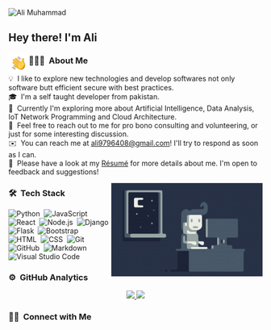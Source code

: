 ![Ali Muhammad](https://raw.githubusercontent.com/AliMuhammadOfficial/AliMuhammadOfficial/master/assets/Aditya%20Vikram%20Singh%20Banner.jpg)

<h2>Hey there! I'm Ali</h2>
<img alt="Night Coding" src="./assets/Hand%20Wave.gif" width='40' align="left"/>

<!-- ## 👋 &nbsp;Hey there! I'm Ali -->

### 👨🏻‍💻 &nbsp;About Me

💡 &nbsp;I like to explore new technologies and develop softwares not only software butt efficient secure with best practices.\
🎓 &nbsp;I'm a self taught developer from pakistan.\
🌱 &nbsp;Currently I'm exploring more about Artificial Intelligence, Data Analysis, IoT Network Programming and Cloud Architecture.\
💬 &nbsp;Feel free to reach out to me for pro bono consulting and volunteering, or just for some interesting discussion.\
✉️ &nbsp;You can reach me at ali9796408@gmail.com! I'll try to respond as soon as I can.\
📄 &nbsp;Please have a look at my [Résumé](#) for more details about me. I'm open to feedback and suggestions!

<img alt="Night Coding" src="https://raw.githubusercontent.com/AliMuhammadOfficial/AliMuhammadOfficial/master/assets/Night-Coding.gif" align="right"/>

### 🛠 &nbsp;Tech Stack

![Python](https://img.shields.io/badge/-Python-05122A?style=flat&logo=python)&nbsp;
![JavaScript](https://img.shields.io/badge/-JavaScript-05122A?style=flat&logo=javascript)&nbsp;
![React](https://img.shields.io/badge/-React-05122A?style=flat&logo=react)&nbsp;
![Node.js](https://img.shields.io/badge/-Node.js-05122A?style=flat&logo=node.js)&nbsp;
![Django](https://img.shields.io/badge/-Django-05122A?style=flat&logo=django&logoColor=092E20)&nbsp;
![Flask](https://img.shields.io/badge/-Flask-05122A?style=flat&logo=flask)&nbsp;
![Bootstrap](https://img.shields.io/badge/-Bootstrap-05122A?style=flat&logo=bootstrap&logoColor=563D7C)\
![HTML](https://img.shields.io/badge/-HTML-05122A?style=flat&logo=HTML5)&nbsp;
![CSS](https://img.shields.io/badge/-CSS-05122A?style=flat&logo=CSS3&logoColor=1572B6)&nbsp;
![Git](https://img.shields.io/badge/-Git-05122A?style=flat&logo=git)&nbsp;
![GitHub](https://img.shields.io/badge/-GitHub-05122A?style=flat&logo=github)&nbsp;
![Markdown](https://img.shields.io/badge/-Markdown-05122A?style=flat&logo=markdown)\
![Visual Studio Code](https://img.shields.io/badge/-Visual%20Studio%20Code-05122A?style=flat&logo=visual-studio-code&logoColor=007ACC)&nbsp;

### ⚙️ &nbsp;GitHub Analytics

<p align="center">
<a href="https://github.com/AliMuhammadOfficial">
  <img height="180em" src="https://github-readme-stats-eight-theta.vercel.app/api?username=AliMuhammadOfficial&show_icons=true&theme=algolia&include_all_commits=true&count_private=true"/>
  <img height="180em" src="https://github-readme-stats-eight-theta.vercel.app/api/top-langs/?username=AliMuhammadOfficial&layout=compact&langs_count=8&theme=algolia"/>
</a>
</p>

### 🤝🏻 &nbsp;Connect with Me

<p align="center">
<a href="#"><img src=""/></a>
</p>
